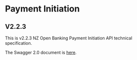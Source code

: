 # Payment Initiation

## V2.2.3

This is v2.2.3 NZ Open Banking Payment Initiation API technical specification.

The Swagger 2.0 document is [here](payment-initiation-nz-swagger.yaml).
